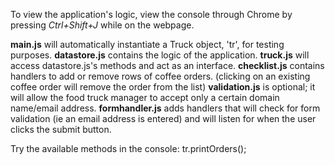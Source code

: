 To view the application's logic, view the console through Chrome by pressing <i>Ctrl+Shift+J</i> while on the webpage.

<b>main.js</b> will automatically instantiate a Truck object, 'tr', for testing purposes.
<b>datastore.js</b> contains the logic of the application. 
<b>truck.js</b> will access datastore.js's methods and act as an interface.
<b>checklist.js</b> contains handlers to add or remove rows of coffee orders. (clicking on an existing coffee order will remove the order from the list)
<b>validation.js</b> is optional; it will allow the food truck manager to accept only a certain domain name/email address.
<b>formhandler.js</b> adds handlers that will check for form validation (ie an email address is entered) and will listen for when the user clicks the submit button.


Try the available methods in the console:
tr.printOrders();
